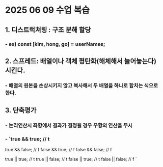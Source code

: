 # 2025 06 09 수업 복습
## 1. 디스트럭쳐링 : 구조 분해 할당
### - ex) const [kim, hong, go] = userNames;
## 2. 스프레드: 배열이나 객체 평탄화(해체해서 늘어놓는다) 시킨다.
### - 배열의 원본을 손상시키지 않고 복사해서 두 배열을 하나로 합치는 식으로 한다.
## 3. 단축평가
### - 논리연산시 좌항에서 결과가 결정될 경우 우항의 연산을 무시
### - `true && true;   // t
true && false;  // f
false && true;  // f
false && false; // f

true || true;   // t
true || false;  // t
false || true;  // t
false || false; // f `
